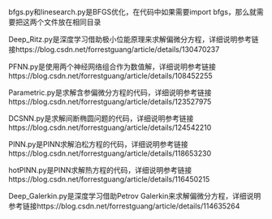 bfgs.py和linesearch.py是BFGS优化，在代码中如果需要import bfgs，那么就需要把这两个文件放在相同目录

Deep_Ritz.py是深度学习借助极小位能原理来求解偏微分方程，详细说明参考链接https://blog.csdn.net/forrestguang/article/details/130470237

PFNN.py是使用两个神经网络组合作为数值解，详细说明参考链接https://blog.csdn.net/forrestguang/article/details/108452255

Parametric.py是求解含参偏微分方程的代码，详细说明参考链接https://blog.csdn.net/forrestguang/article/details/123527975

DCSNN.py是求解间断椭圆问题的代码，详细说明参考链接https://blog.csdn.net/forrestguang/article/details/124542210

PINN.py是PINN求解泊松方程的代码，详细说明参考链接https://blog.csdn.net/forrestguang/article/details/118653230

hotPINN.py是PINN求解热方程的代码，详细说明参考链接https://blog.csdn.net/forrestguang/article/details/116450215

Deep_Galerkin.py是深度学习借助Petrov Galerkin来求解偏微分方程，详细说明参考链接https://blog.csdn.net/forrestguang/article/details/114635264
